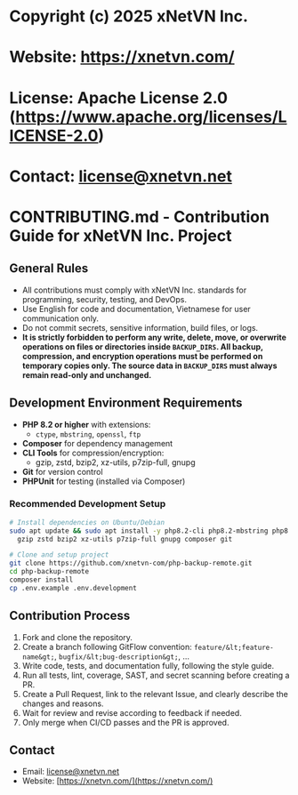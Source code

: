 # Copyright (c) 2025 xNetVN Inc.
# Website: https://xnetvn.com/
# License: Apache License 2.0 (https://www.apache.org/licenses/LICENSE-2.0)
# Contact: license@xnetvn.net
#
# CONTRIBUTING.md - Contribution Guide for xNetVN Inc. Project

## General Rules

- All contributions must comply with xNetVN Inc. standards for programming, security, testing, and DevOps.
- Use English for code and documentation, Vietnamese for user communication only.
- Do not commit secrets, sensitive information, build files, or logs.
- **It is strictly forbidden to perform any write, delete, move, or overwrite operations on files or directories inside `BACKUP_DIRS`. All backup, compression, and encryption operations must be performed on temporary copies only. The source data in `BACKUP_DIRS` must always remain read-only and unchanged.**

## Development Environment Requirements

- **PHP 8.2 or higher** with extensions:
  - `ctype`, `mbstring`, `openssl`, `ftp`
- **Composer** for dependency management
- **CLI Tools** for compression/encryption:
  - gzip, zstd, bzip2, xz-utils, p7zip-full, gnupg
- **Git** for version control
- **PHPUnit** for testing (installed via Composer)

### Recommended Development Setup

```bash
# Install dependencies on Ubuntu/Debian
sudo apt update && sudo apt install -y php8.2-cli php8.2-mbstring php8.2-openssl \
  gzip zstd bzip2 xz-utils p7zip-full gnupg composer git

# Clone and setup project
git clone https://github.com/xnetvn-com/php-backup-remote.git
cd php-backup-remote
composer install
cp .env.example .env.development
```

## Contribution Process

1. Fork and clone the repository.
2. Create a branch following GitFlow convention: `feature/&lt;feature-name&gt;`, `bugfix/&lt;bug-description&gt;`, ...
3. Write code, tests, and documentation fully, following the style guide.
4. Run all tests, lint, coverage, SAST, and secret scanning before creating a PR.
5. Create a Pull Request, link to the relevant Issue, and clearly describe the changes and reasons.
6. Wait for review and revise according to feedback if needed.
7. Only merge when CI/CD passes and the PR is approved.

## Contact

- Email: [license@xnetvn.net](mailto:license@xnetvn.net)
- Website: [https://xnetvn.com/](https://xnetvn.com/)
